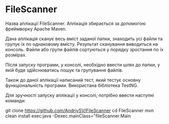 # FileScanner

Назва аплікації FileScanner.
Аплікація збирається за допомогою фреймворку Apache Maven.

Дана аплікація сканує весь вміст заданої папки, знаходить усі файли та групує їх по однаковому вмісту. Результат сканування виводиться на консоль. Файли або групи файлів сортуються у порядку зростання по їх розмірах. 

Після запуску програми, у консолі, необхідно ввести шлях до папки, у якій буде здійснюватись пошук та групування файлів.

Також до даної аплікації написаний тест, який тестує основну функціональність програми. Використана бібліотека TestNG.

Для зручності запуску аплікації у консолі, потрібно ввести наступні команди:

git clone https://github.com/AndriySV/FileScanner
cd FileScanner
mvn clean install exec:java -Dexec.mainClass="fileScanner.Main

